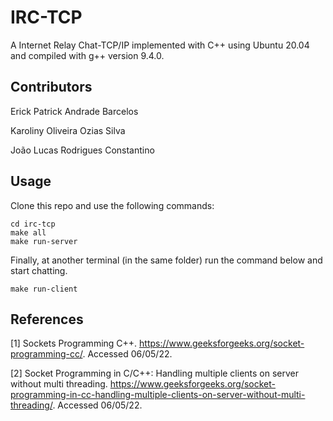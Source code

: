 # IRC-TCP
A Internet Relay Chat-TCP/IP implemented with C++ using Ubuntu 20.04 and compiled with g++ version 9.4.0.

## Contributors

Erick Patrick Andrade Barcelos

Karoliny Oliveira Ozias Silva

João Lucas Rodrigues Constantino

## Usage

Clone this repo and use the following commands:

```
cd irc-tcp 
make all
make run-server
```

Finally, at another terminal (in the same folder) run the command below and start chatting.
```
make run-client
```
## References

[1] Sockets Programming C++. <https://www.geeksforgeeks.org/socket-programming-cc/>. Accessed 06/05/22.

[2] Socket Programming in C/C++: Handling multiple clients on server without multi threading. <https://www.geeksforgeeks.org/socket-programming-in-cc-handling-multiple-clients-on-server-without-multi-threading/>. Accessed 06/05/22.